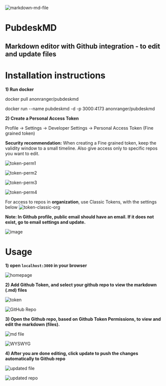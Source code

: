  ![markdown-md-file](https://github.com/user-attachments/assets/b5ba085d-00ad-441a-8af9-ffd48c4efbb0) 
 
# PubdeskMD
## Markdown editor with Github integration - to edit and update files

# Installation instructions
**1) Run docker**

docker pull anonranger/pubdeskmd

docker run --name pubdeskmd -d -p 3000:4173 anonranger/pubdeskmd
   
**2) Create a Personal Access Token**

Profile -> Settings -> Developer Settings -> Personal Access Token (Fine grained token)

**Security recommendation:** When creating a Fine grained token, keep the validity window to a small timeline. Also give access only to specific repos you want to edit.

![token-perm1](https://github.com/user-attachments/assets/d3784bde-67c7-408b-9653-f226458c0e6b)

![token-perm2](https://github.com/user-attachments/assets/3efd6dd1-ae93-4990-85cb-faeab8493982)

![token-perm3](https://github.com/user-attachments/assets/294e637c-e867-4bfb-975f-b676a2499603)

![token-perm4](https://github.com/user-attachments/assets/c9d68906-10dd-47be-8ed1-3ae80faa5098)

For access to repos in **organization**, use Classic Tokens, with the settings below
![token-classic-org](https://github.com/user-attachments/assets/02e74856-36b7-4f91-ba0f-e48a66ca24b6)


**Note: In Github profile, public email should have an email. If it does not exist, go to email settings and update.**

![image](https://github.com/user-attachments/assets/3c949a76-3b62-4d0c-a064-efebc390167d)


# Usage
**1) open `localhost:3000` in your browser** 
  
![homepage](https://github.com/user-attachments/assets/a3cdb411-de43-42c3-906e-d862881a7aea)

**2) Add Github Token, and select your github repo to view the markdown (.md) files** 
  
![token](https://github.com/user-attachments/assets/1a12258b-d6c2-49ed-9354-67ba04a460ac)

![GitHub Repo](https://github.com/user-attachments/assets/4c56130d-35bc-4e60-b97f-9626bfe3557f)

**3) Open the Github repo, based on Github Token Permissions, to view and edit the markdown (files).**
   
![md file](https://github.com/user-attachments/assets/51ab08e0-df17-499f-9dba-e03ae0f8757f)

![WYSWYG](https://github.com/user-attachments/assets/fa6c9d9d-f63f-420e-ad35-33b6236ef940)

**4) After you are done editing, click update to push the changes automatically to Github repo** 
  
![updated file](https://github.com/user-attachments/assets/c744a2d9-297c-419d-b5a1-a76cd112e348)

![updated repo](https://github.com/user-attachments/assets/fed39a7b-9029-49e8-8ae6-8473eb27bfba)
